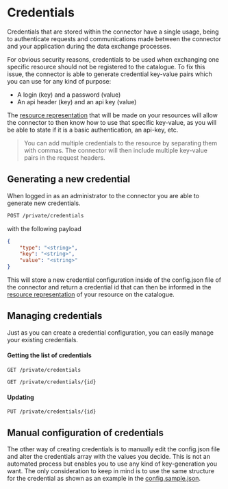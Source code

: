 # Credentials

Credentials that are stored within the connector have a single usage, being to authenticate requests and communications made between the connector and your application during the data exchange processes.

For obvious security reasons, credentials to be used when exchanging one specific resource should not be registered to the catalogue. To fix this issue, the connector is able to generate credential key-value pairs which you can use for any kind of purpose:

-   A login (key) and a password (value)
-   An api header (key) and an api key (value)

The [resource representation](./RESOURCE_REPRESENTATION.md) that will be made on your resources will allow the connector to then know how to use that specific key-value, as you will be able to state if it is a basic authentication, an api-key, etc.

> You can add multiple credentials to the resource by separating them with commas. The connector will then include multiple key-value pairs in the request headers.
## Generating a new credential

When logged in as an administrator to the connector you are able to generate new credentials.

```bash
POST /private/credentials
```

with the following payload

```json
{
    "type": "<string>",
    "key": "<string>",
    "value": "<string>"
}
```

This will store a new credential configuration inside of the config.json file of the connector and return a credential id that can then be informed in the [resource representation](./RESOURCE_REPRESENTATION.md) of your resource on the catalogue.

## Managing credentials

Just as you can create a credential configuration, you can easily manage your existing credentials.

#### Getting the list of credentials

```
GET /private/credentials
```

```
GET /private/credentials/{id}
```

#### Updating

```
PUT /private/credentials/{id}
```

## Manual configuration of credentials

The other way of creating credentials is to manually edit the config.json file and alter the credentials array with the values you decide. This is not an automated process but enables you to use any kind of key-generation you want. The only consideration to keep in mind is to use the same structure for the credential as shown as an example in the [config.sample.json](../src/config.sample.json).

